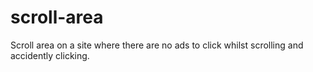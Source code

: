scroll-area
===========

Scroll area on a site where there are no ads to click whilst scrolling and accidently clicking.
